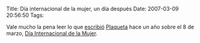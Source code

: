Title: Día internacional de la mujer, un día después
Date: 2007-03-09 20:56:50
Tags: 

Vale mucho la pena leer lo que <a href="http://plaqueta.blogspot.com/2006/03/me-caga-el-da-internacional-de-la.html" target="_blank">escribió</a> <a href="http://plaqueta.blogspot.com/" target="_blank">Plaqueta</a> hace un año sobre el 8 de marzo, <a href="http://en.wikipedia.org/wiki/International_Women's_Day" target="_blank">Día Internacional de la Mujer</a>.
